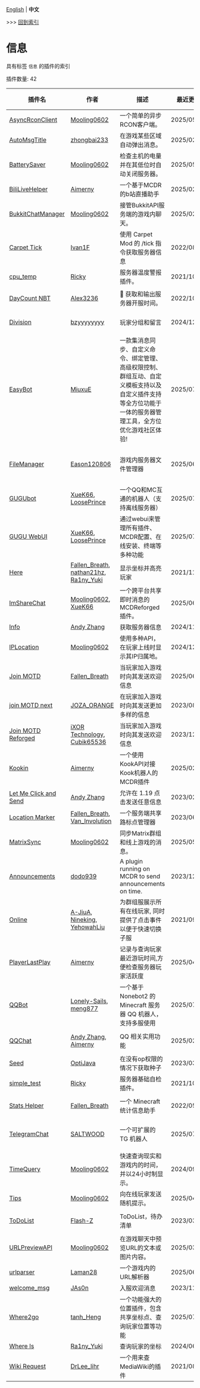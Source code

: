 [English](readme.md) | **中文**

\>\>\> [回到索引](/readme-zh_cn.md)

# 信息

具有标签 `信息` 的插件的索引

插件数量: 42

| 插件名 | 作者 | 描述 | 最近更新 | 标签 |
| --- | --- | --- | --- | --- |
| [AsyncRconClient](/plugins/async_rcon/readme-zh_cn.md) | [Mooling0602](https://github.com/Mooling0602) | 一个简单的异步RCON客户端。 | 2025/05/29 | [`API`](/labels/api/readme-zh_cn.md), [`信息`](/labels/information/readme-zh_cn.md) |
| [AutoMsgTitle](/plugins/auto_msg_title/readme-zh_cn.md) | [zhongbai233](https://github.com/zhongbai2333) | 在游戏某些区域自动弹出消息。 | 2025/02/05 | [`信息`](/labels/information/readme-zh_cn.md) |
| [BatterySaver](/plugins/battery_saver/readme-zh_cn.md) | [Mooling0602](https://github.com/Mooling0602) | 检查主机的电量并在其低位时自动关闭服务器。 | 2025/05/19 | [`工具`](/labels/tool/readme-zh_cn.md), [`信息`](/labels/information/readme-zh_cn.md) |
| [BiliLiveHelper](/plugins/bili_live_helper/readme-zh_cn.md) | [Aimerny](https://github.com/Aimerny) | 一个基于MCDR的b站直播助手 | 2025/02/06 | [`信息`](/labels/information/readme-zh_cn.md) |
| [BukkitChatManager](/plugins/bkchat_manager/readme-zh_cn.md) | [Mooling0602](https://github.com/Mooling0602) | 接管BukkitAPI服务端的游戏内聊天。 | 2025/02/06 | [`信息`](/labels/information/readme-zh_cn.md), [`管理`](/labels/management/readme-zh_cn.md) |
| [Carpet Tick](/plugins/carpet_tick/readme-zh_cn.md) | [Ivan1F](https://github.com/Ivan-1F) | 使用 Carpet Mod 的 /tick 指令获取服务器信息 | 2022/08/27 | [`信息`](/labels/information/readme-zh_cn.md) |
| [cpu_temp](/plugins/cpu_temp/readme-zh_cn.md) | [Ricky](https://github.com/R1ckyH) | 服务器温度警报插件。 | 2021/10/26 | [`信息`](/labels/information/readme-zh_cn.md) |
| [DayCount NBT](/plugins/daycount_nbt/readme-zh_cn.md) | [Alex3236](https://github.com/alex3236) | :calendar: 获取和输出服务器开服时间。 | 2022/10/01 | [`信息`](/labels/information/readme-zh_cn.md), [`API`](/labels/api/readme-zh_cn.md) |
| [Division](/plugins/division/readme-zh_cn.md) | [bzyyyyyyyy](https://github.com/bzyyyyyyyy) | 玩家分组和留言 | 2024/12/22 | [`工具`](/labels/tool/readme-zh_cn.md), [`信息`](/labels/information/readme-zh_cn.md) |
| [EasyBot](/plugins/easybot_mcdr/readme-zh_cn.md) | [MiuxuE](https://github.com/easybot-team) | 一款集消息同步、自定义命令、绑定管理、高级权限控制、群组互动、自定义模板支持以及自定义插件支持等全方位功能于一体的服务器管理工具，全方位优化游戏社区体验! | 2025/07/26 | [`信息`](/labels/information/readme-zh_cn.md), [`管理`](/labels/management/readme-zh_cn.md) |
| [FileManager](/plugins/file_manager/readme-zh_cn.md) | [Eason120806](https://github.com/Eason120806) | 游戏内服务器文件管理器 | 2025/06/20 | [`信息`](/labels/information/readme-zh_cn.md), [`工具`](/labels/tool/readme-zh_cn.md), [`管理`](/labels/management/readme-zh_cn.md) |
| [GUGUbot](/plugins/gugubot/readme-zh_cn.md) | [XueK66](https://github.com/XueK66), [LoosePrince](https://github.com/LoosePrince) | 一个QQ和MC互通的机器人（支持离线服务器） | 2025/07/21 | [`信息`](/labels/information/readme-zh_cn.md), [`管理`](/labels/management/readme-zh_cn.md) |
| [GUGU WebUI](/plugins/guguwebui/readme-zh_cn.md) | [XueK66](https://github.com/XueK66), [LoosePrince](https://github.com/LoosePrince) | 通过webui来管理所有插件、MCDR配置、在线安装、终端等多种功能 | 2025/07/11 | [`信息`](/labels/information/readme-zh_cn.md), [`管理`](/labels/management/readme-zh_cn.md) |
| [Here](/plugins/here/readme-zh_cn.md) | [Fallen_Breath](https://github.com/Fallen-Breath), [nathan21hz](https://github.com/nathan21hz), [Ra1ny_Yuki](https://github.com/Ra1ny-Yuki) | 显示坐标并高亮玩家 | 2021/11/05 | [`信息`](/labels/information/readme-zh_cn.md) |
| [ImShareChat](/plugins/im_share_chat/readme-zh_cn.md) | [Mooling0602](https://github.com/Mooling0602), [XueK66](https://github.com/XueK66) | 一个跨平台共享即时消息的MCDReforged插件。 | 2025/06/07 | [`工具`](/labels/tool/readme-zh_cn.md), [`信息`](/labels/information/readme-zh_cn.md) |
| [Info](/plugins/info/readme-zh_cn.md) | [Andy Zhang](https://github.com/AnzhiZhang) | 获取服务器信息 | 2024/11/18 | [`信息`](/labels/information/readme-zh_cn.md) |
| [IPLocation](/plugins/iploc/readme-zh_cn.md) | [Mooling0602](https://github.com/Mooling0602) | 使用多种API，在玩家上线时显示其IP归属地。 | 2024/12/24 | [`信息`](/labels/information/readme-zh_cn.md) |
| [Join MOTD](/plugins/join_motd/readme-zh_cn.md) | [Fallen_Breath](https://github.com/Fallen-Breath) | 当玩家加入游戏时向其发送欢迎信息 | 2025/06/19 | [`信息`](/labels/information/readme-zh_cn.md) |
| [join MOTD next](/plugins/join_motd_next/readme-zh_cn.md) | [JOZA_ORANGE](https://github.com/JOZA-ORANGE) | 在玩家加入游戏时向其发送更加多样的信息 | 2023/08/03 | [`信息`](/labels/information/readme-zh_cn.md) |
| [Join MOTD Reforged](/plugins/joinmotd_reforged/readme-zh_cn.md) | [iXOR Technology](https://github.com/iXORTech/), [Cubik65536](https://github.com/Cubik65536/) | 当玩家加入游戏时向其发送欢迎信息 | 2023/12/17 | [`信息`](/labels/information/readme-zh_cn.md) |
| [Kookin](/plugins/kookin/readme-zh_cn.md) | [Aimerny](https://github.com/Aimerny) | 一个使用KookAPI对接Kook机器人的MCDR插件 | 2025/02/06 | [`信息`](/labels/information/readme-zh_cn.md), [`管理`](/labels/management/readme-zh_cn.md) |
| [Let Me Click and Send](/plugins/let_me_click_and_send/readme-zh_cn.md) | [Andy Zhang](https://github.com/AnzhiZhang) | 允许在 1.19 点击发送任意信息 | 2023/02/25 | [`信息`](/labels/information/readme-zh_cn.md) |
| [Location Marker](/plugins/location_marker/readme-zh_cn.md) | [Fallen_Breath](https://github.com/Fallen-Breath), [Van_Involution](https://github.com/Van-Nya) | 一个服务端共享路标点管理器 | 2023/06/06 | [`信息`](/labels/information/readme-zh_cn.md) |
| [MatrixSync](/plugins/matrix_sync/readme-zh_cn.md) | [Mooling0602](https://github.com/Mooling0602) | 同步Matrix群组和线上游戏的消息。 | 2025/05/18 | [`工具`](/labels/tool/readme-zh_cn.md), [`信息`](/labels/information/readme-zh_cn.md) |
| [Announcements](/plugins/mcdr_announcements/readme-zh_cn.md) | [dodo939](https://github.com/yfy-dodo939) | A plugin running on MCDR to send announcements on time. | 2023/12/13 | [`信息`](/labels/information/readme-zh_cn.md) |
| [Online](/plugins/online/readme-zh_cn.md) | [A-JiuA](https://github.com/A-JiuA), [Nineking](https://github.com/NineKing32649163), [YehowahLiu](https://github.com/YehowahLiu) | 为群组服展示所有在线玩家, 同时提供了点击事件以便于快速切换子服 | 2021/09/07 | [`信息`](/labels/information/readme-zh_cn.md) |
| [PlayerLastPlay](/plugins/player_last_play/readme-zh_cn.md) | [Aimerny](https://github.com/Aimerny) | 记录与查询玩家最近游玩时间,方便检查服务器玩家活跃度 | 2025/04/23 | [`信息`](/labels/information/readme-zh_cn.md) |
| [QQBot](/plugins/qq_bot/readme-zh_cn.md) | [Lonely-Sails](https://github.com/Lonely-Sails), [meng877](https://github.com/meng877) | 一个基于 Nonebot2 的 Minecraft 服务器 QQ 机器人，支持多服使用 | 2025/07/09 | [`信息`](/labels/information/readme-zh_cn.md), [`管理`](/labels/management/readme-zh_cn.md) |
| [QQChat](/plugins/qq_chat/readme-zh_cn.md) | [Andy Zhang](https://github.com/AnzhiZhang), [Aimerny](https://github.com/Aimerny) | QQ 相关实用功能 | 2025/02/20 | [`信息`](/labels/information/readme-zh_cn.md), [`管理`](/labels/management/readme-zh_cn.md) |
| [Seed](/plugins/seed/readme-zh_cn.md) | [OptiJava](https://github.com/OptiJava) | 在没有op权限的情况下获取种子 | 2023/03/23 | [`信息`](/labels/information/readme-zh_cn.md) |
| [simple_test](/plugins/simple_test/readme-zh_cn.md) | [Ricky](https://github.com/R1ckyH) | 服务器基础自检插件。 | 2021/10/25 | [`信息`](/labels/information/readme-zh_cn.md) |
| [Stats Helper](/plugins/stats_helper/readme-zh_cn.md) | [Fallen_Breath](https://github.com/Fallen-Breath) | 一个 Minecraft 统计信息助手 | 2022/05/18 | [`工具`](/labels/tool/readme-zh_cn.md), [`信息`](/labels/information/readme-zh_cn.md) |
| [TelegramChat](/plugins/telegram_chat/readme-zh_cn.md) | [SALTWOOD](https://github.com/SALTWOOD) | 一个可扩展的 TG 机器人 | 2025/07/19 | [`API`](/labels/api/readme-zh_cn.md), [`信息`](/labels/information/readme-zh_cn.md), [`管理`](/labels/management/readme-zh_cn.md) |
| [TimeQuery](/plugins/time_query/readme-zh_cn.md) | [Mooling0602](https://github.com/Mooling0602) | 快速查询现实和游戏内的时间，并以24小时制显示。 | 2024/09/20 | [`信息`](/labels/information/readme-zh_cn.md) |
| [Tips](/plugins/tips/readme-zh_cn.md) | [Mooling0602](https://github.com/Mooling0602) | 向在线玩家发送随机提示。 | 2025/04/14 | [`信息`](/labels/information/readme-zh_cn.md) |
| [ToDoList](/plugins/todolist/readme-zh_cn.md) | [Flash-Z](https://github.com/Flash-Z) | ToDoList，待办清单 | 2023/03/19 | [`工具`](/labels/tool/readme-zh_cn.md), [`信息`](/labels/information/readme-zh_cn.md) |
| [URLPreviewAPI](/plugins/url_preview/readme-zh_cn.md) | [Mooling0602](https://github.com/Mooling0602) | 在游戏聊天中预览URL的文本或图片内容。 | 2025/03/09 | [`API`](/labels/api/readme-zh_cn.md), [`信息`](/labels/information/readme-zh_cn.md) |
| [urlparser](/plugins/urlparser/readme-zh_cn.md) | [Laman28](https://github.com/Lone-Air) | 一个游戏内的URL解析器 | 2025/06/06 | [`信息`](/labels/information/readme-zh_cn.md) |
| [welcome_msg](/plugins/welcome_msg/readme-zh_cn.md) | [JAs0n](https://github.com/JAs0n319) | 入服欢迎消息 | 2023/11/06 | [`信息`](/labels/information/readme-zh_cn.md) |
| [Where2go](/plugins/where2go/readme-zh_cn.md) | [tanh_Heng](https://github.com/tanhHeng) | 一个功能强大的位置插件，包含共享坐标点、查询玩家位置等功能 | 2025/07/28 | [`信息`](/labels/information/readme-zh_cn.md) |
| [Where Is](/plugins/where_is/readme-zh_cn.md) | [Ra1ny_Yuki](https://github.com/Ra1ny-Yuki) | 查询玩家的坐标 | 2024/06/04 | [`信息`](/labels/information/readme-zh_cn.md) |
| [Wiki Request](/plugins/wiki_request/readme-zh_cn.md) | [DrLee_lihr](https://github.com/DrLee-lihr) | 一个用来查MediaWiki的插件 | 2021/08/26 | [`信息`](/labels/information/readme-zh_cn.md) |

